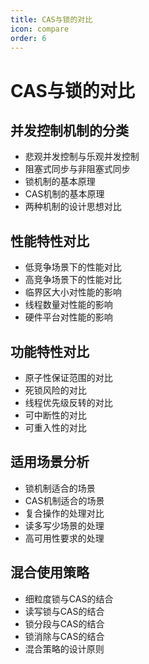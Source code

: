 ```yaml
---
title: CAS与锁的对比
icon: compare
order: 6
---
```


# CAS与锁的对比

## 并发控制机制的分类

- 悲观并发控制与乐观并发控制
- 阻塞式同步与非阻塞式同步
- 锁机制的基本原理
- CAS机制的基本原理
- 两种机制的设计思想对比

## 性能特性对比

- 低竞争场景下的性能对比
- 高竞争场景下的性能对比
- 临界区大小对性能的影响
- 线程数量对性能的影响
- 硬件平台对性能的影响

## 功能特性对比

- 原子性保证范围的对比
- 死锁风险的对比
- 线程优先级反转的对比
- 可中断性的对比
- 可重入性的对比

## 适用场景分析

- 锁机制适合的场景
- CAS机制适合的场景
- 复合操作的处理对比
- 读多写少场景的处理
- 高可用性要求的处理

## 混合使用策略

- 细粒度锁与CAS的结合
- 读写锁与CAS的结合
- 锁分段与CAS的结合
- 锁消除与CAS的结合
- 混合策略的设计原则

